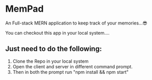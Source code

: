 # MemPad
An Full-stack MERN application to keep track of your memories...😎

You can checkout this app in your local system....

## Just need to do the following:

1. Clone the Repo in your local system
2. Open the client and server in different command prompt.
3. Then in both the prompt run "npm install && npm start"
